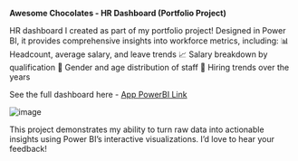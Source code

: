 **Awesome Chocolates - HR Dashboard (Portfolio Project)**

HR dashboard I created as part of my portfolio project! Designed in Power BI, it provides comprehensive insights into workforce metrics, including:
📊 Headcount, average salary, and leave trends
📈 Salary breakdown by qualification
📌 Gender and age distribution of staff
📆 Hiring trends over the years

See the full dashboard here - [App PowerBI Link](https://app.powerbi.com/view?r=eyJrIjoiYzU0MzU5MTQtYjBjZC00NjY5LThmOWItMzRjMjhmY2NmNDVlIiwidCI6ImU5Mjc1MjY4LTRmM2MtNGY2Yi1hNDM5LWJmMDNlNjY5NGY4YiJ9)

![image](https://github.com/user-attachments/assets/240227cb-26f0-49fb-bfda-d9b0854cffd7)

This project demonstrates my ability to turn raw data into actionable insights using Power BI’s interactive visualizations. I’d love to hear your feedback!

